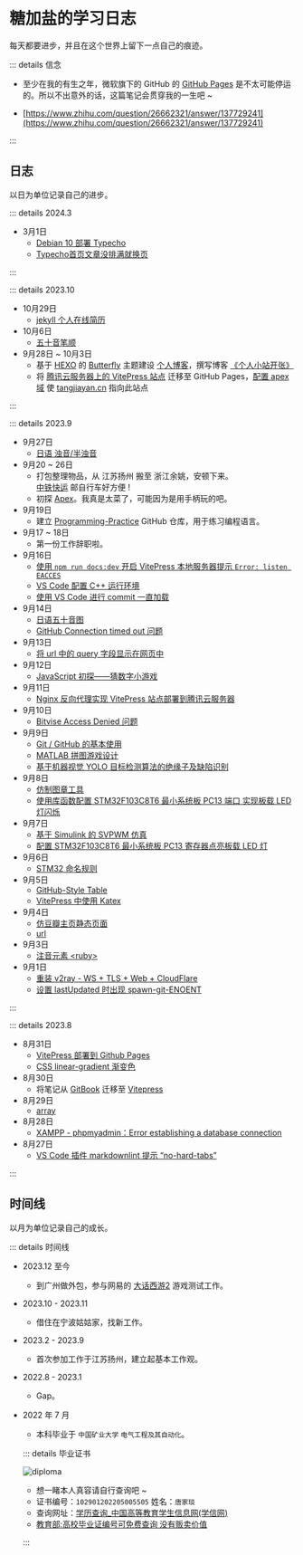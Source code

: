 # 糖加盐的学习日志

每天都要进步，并且在这个世界上留下一点自己的痕迹。

::: details 信念

- 至少在我的有生之年，微软旗下的 GitHub 的 [GitHub Pages](https://pages.github.com/) 是不太可能停运的。所以不出意外的话，这篇笔记会贯穿我的一生吧 ~

- [https://www.zhihu.com/question/26662321/answer/137729241](https://www.zhihu.com/question/26662321/answer/137729241)

:::

## 日志

以日为单位记录自己的进步。

::: details 2024.3

- 3月1日
  - [Debian 10 部署 Typecho](/web-build/typecho/debian10-typecho)
  - [Typecho首页文章没排满就换页](/web-build/typecho/typecho-page-change)

:::

::: details 2023.10

- 10月29日
  - [jekyll 个人在线简历](/web-build/jekyll-cv.md)
- 10月6日
  - [五十音笔顺](/japanese/gojuon/gojuon-stroke-order)
- 9月28日 ~ 10月3日
  - 基于 [HEXO](https://hexo.io/zh-cn/) 的 [Butterfly](https://butterfly.js.org/) 主题建设 [个人博客](https://blog.tangjiayan.cn/)，撰写博客 [《个人小站开张》](https://blog.tangjiayan.cn/2023/web-open/)
  - 将 [腾讯云服务器上的 VitePress 站点](https://notes.tangjiayan.cn/web-build/vitepress/vitepress-tencent-cloud.html) 迁移至 GitHub Pages，[配置 apex 域](https://docs.github.com/zh/pages/configuring-a-custom-domain-for-your-github-pages-site/managing-a-custom-domain-for-your-github-pages-site#configuring-an-apex-domain) 使 [tangjiayan.cn](https://www.tangjiayan.cn/) 指向此站点

:::

::: details 2023.9

- 9月27日
  - [日语 浊音/半浊音](/japanese/gojuon/voiced)
- 9月20 ~ 26日
  - 打包整理物品，从 江苏扬州 搬至 浙江余姚，安顿下来。<br>[中铁快运](http://www.95572.com/) 邮自行车好方便 !
  - 初探 [Apex](https://www.ea.com/games/apex-legends)。我真是太菜了，可能因为是用手柄玩的吧。
- 9月19日
  - 建立 [Programming-Practice](https://github.com/tangjan/Programming-Practice) GitHub 仓库，用于练习编程语言。
- 9月17 ~ 18日
  - 第一份工作辞职啦。
- 9月16日
  - [使用 `npm run docs:dev` 开启 VitePress 本地服务器提示 `Error: listen EACCES`](/web-build/vitepress/debug/listen-EACCES)
  - [VS Code 配置 C++ 运行环境](/programming/vscode/vscode-cpp)
  - [使用 VS Code 进行 commit 一直加载](/programming/vscode/commit-stuck)
- 9月14日
  - [日语五十音图](/japanese/gojuon/gojuon)
  - [GitHub Connection timed out 问题](/unclassified/git/connection-timed-out)
- 9月13日
  - [将 url 中的 query 字段显示在网页中](/web-build/js/query-display)
- 9月12日
  - [JavaScript 初探——猜数字小游戏](/web-build/js/js-number-guessing)
- 9月11日
  - [Nginx 反向代理实现 VitePress 站点部署到腾讯云服务器](/web-build/vitepress/vitepress-tencent-cloud)
- 9月10日
  - [Bitvise Access Denied 问题](/unclassified/bitvise-access-denied)
- 9月9日
  - [Git / GitHub 的基本使用](/unclassified/git/git-github)
  - [MATLAB 拼图游戏设计](/unclassified/undergraduate/matlab-jigsaw)
  - [基于机器视觉 YOLO 目标检测算法的绝缘子及缺陷识别](/unclassified/undergraduate/yolo-insulator)
- 9月8日
  - [仿制图章工具](/unclassified/photoshop/clone-stamp)
  - [使用库函数配置 STM32F103C8T6 最小系统板 PC13 端口 实现板载 LED 灯闪烁](embeded/stm32-blink)
- 9月7日
  - [基于 Simulink 的 SVPWM 仿真](/unclassified/undergraduate/simulink-svpwm)
  - [配置 STM32F103C8T6 最小系统板 PC13 寄存器点亮板载 LED 灯](/embeded/stm32-light)
- 9月6日
  - [STM32 命名规则](/embeded/stm32-naming-rule)
- 9月5日
  - [GitHub-Style Table](/web-build/markdown/github-style-table.md)
  - [VitePress 中使用 Katex](/web-build/vitepress/vitepress-katex.md)
- 9月4日
  - [仿豆瓣主页静态页面](/web-build/fake-douban)
  - [url](/web-build/url)
- 9月3日
  - [注音元素 &lt;ruby&gt;](/web-build/html/ruby)
- 9月1日
  - [重装 v2ray - WS + TLS + Web + CloudFlare](/anti/reinstall-v2ray)
  - [设置 lastUpdated 时出现 spawn-git-ENOENT](/web-build/vitepress/debug/spawn-git-ENOENT)

:::

::: details 2023.8

- 8月31日
  - [VitePress 部署到 Github Pages](/web-build/vitepress/vitepress-github-pages)
  - [CSS linear-gradient 渐变色](/web-build/css/linear-gradient-tangjiayan)
- 8月30日
  - 将笔记从 [GitBook](https://www.gitbook.com/) 迁移至 [Vitepress](https://vitepress.dev/)
- 8月29日
  - [array](/programming/c++/containers/array)
- 8月28日
  - [XAMPP - phpmyadmin：Error establishing a database connection](/web-build/debug/Error-establishing-a-database-connection)
- 8月27日
  - [VS Code 插件 markdownlint 提示 “no-hard-tabs”](/programming/vscode/vscode-hard-tab)

:::

## 时间线

以月为单位记录自己的成长。

::: details 时间线

- 2023.12 至今
  - 到广州做外包，参与网易的 [大话西游2](https://xy2.163.com/) 游戏测试工作。
- 2023.10 - 2023.11
  - 借住在宁波姑姑家，找新工作。
- 2023.2 - 2023.9
  - 首次参加工作于江苏扬州，建立起基本工作观。
- 2022.8 - 2023.1
  - Gap。
- 2022 年 7 月
  - 本科毕业于 `中国矿业大学` `电气工程及其自动化`。
  
  ::: details 毕业证书

  ![diploma](https://cdn.tangjiayan.com/notes/common/diploma.png)
  - 想一睹本人真容请自行查询吧 ~
  - 证书编号：`102901202205005505` 姓名：`唐家琰`
  - 查询网址：[学历查询_中国高等教育学生信息网(学信网)](https://www.chsi.com.cn/xlcx/lscx/query.do)
  - [教育部:高校毕业证编号可免费查询 没有贩卖价值](https://www.gov.cn/gzdt/2009-08/20/content_1397806.htm)

  :::
